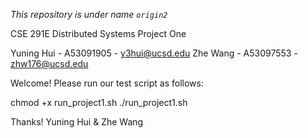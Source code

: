 *This repository is under name `origin2`*

CSE 291E Distributed Systems Project One

Yuning Hui - A53091905 - y3hui@ucsd.edu
Zhe Wang   - A53097553 - zhw176@ucsd.edu

Welcome! Please run our test script as follows:

chmod +x run_project1.sh
./run_project1.sh

Thanks!
Yuning Hui & Zhe Wang
